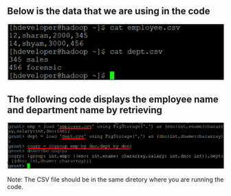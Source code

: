 ## Below is the data that we are using in the code
![Alt text](/screen_shots/SC1.png?raw=true "Simple Code on Pig")

## The following code displays the employee name and department name by retrieving
![Alt text](/screen_shots/Screenshot_1.png?raw=true "Simple Code on Pig")

Note: The CSV file should be in the same diretory where you are running the code.
